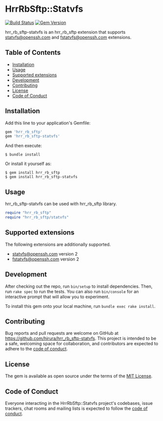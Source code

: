 # HrrRbSftp::Statvfs

[![Build Status](https://travis-ci.com/hirura/hrr_rb_sftp-statvfs.svg?branch=master)](https://travis-ci.com/hirura/hrr_rb_sftp-statvfs)
[![Gem Version](https://badge.fury.io/rb/hrr_rb_sftp-statvfs.svg)](https://badge.fury.io/rb/hrr_rb_sftp-statvfs)

hrr_rb_sftp-statvfs is an hrr_rb_sftp extension that supports statvfs@openssh.com and fstatvfs@openssh.com extensions.

## Table of Contents

- [Installation](#installation)
- [Usage](#usage)
- [Supported extensions](#supported-extensions)
- [Development](#development)
- [Contributing](#contributing)
- [License](#license)
- [Code of Conduct](#code-of-conduct)

## Installation

Add this line to your application's Gemfile:

```ruby
gem 'hrr_rb_sftp'
gem 'hrr_rb_sftp-statvfs'
```

And then execute:

    $ bundle install

Or install it yourself as:

    $ gem install hrr_rb_sftp
    $ gem install hrr_rb_sftp-statvfs

## Usage

hrr_rb_sftp-statvfs can be used with hrr_rb_sftp library.

```ruby
require "hrr_rb_sftp"
require "hrr_rb_sftp/statvfs"
```

## Supported extensions

The following extensions are additionally supported.

- statvfs@openssh.com version 2
- fstatvfs@openssh.com version 2

## Development

After checking out the repo, run `bin/setup` to install dependencies. Then, run `rake spec` to run the tests. You can also run `bin/console` for an interactive prompt that will allow you to experiment.

To install this gem onto your local machine, run `bundle exec rake install`.

## Contributing

Bug reports and pull requests are welcome on GitHub at https://github.com/hirura/hrr_rb_sftp-statvfs. This project is intended to be a safe, welcoming space for collaboration, and contributors are expected to adhere to the [code of conduct](https://github.com/hirura/hrr_rb_sftp-statvfs/blob/master/CODE_OF_CONDUCT.md).

## License

The gem is available as open source under the terms of the [MIT License](https://opensource.org/licenses/MIT).

## Code of Conduct

Everyone interacting in the HrrRbSftp::Statvfs project's codebases, issue trackers, chat rooms and mailing lists is expected to follow the [code of conduct](https://github.com/hirura/hrr_rb_sftp-statvfs/blob/master/CODE_OF_CONDUCT.md).
